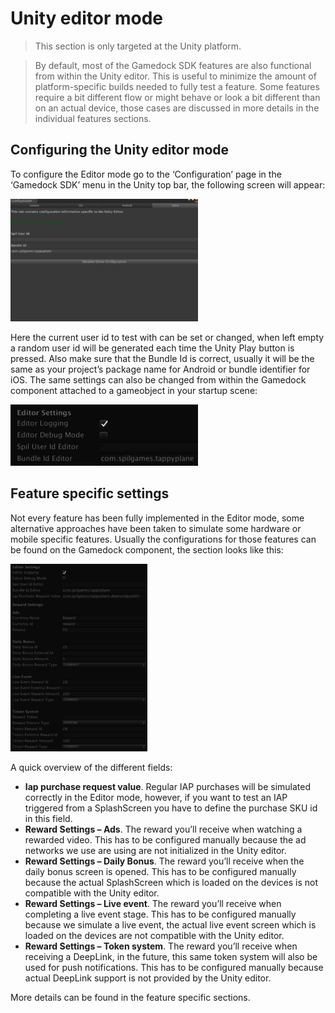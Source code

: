 # Unity editor mode

> This section is only targeted at the Unity platform.

> By default, most of the Gamedock SDK features are also functional from within the Unity editor. This is useful to minimize the amount of platform-specific builds needed to fully test a feature. Some features require a bit different flow or might behave or look a bit different than on an actual device, those cases are discussed in more details in the individual features sections.

## Configuring the Unity editor mode

To configure the Editor mode go to the ‘Configuration’ page in the ‘Gamedock SDK’ menu in the Unity top bar, the following screen will appear:

![github pages](_images/Screen-Shot-2018-06-01-at-08.53.53-300x196.png)

Here the current user id to test with can be set or changed, when left empty a random user id will be generated each time the Unity Play button is pressed.
Also make sure that the Bundle Id is correct, usually it will be the same as your project’s package name for Android or bundle identifier for iOS. The same settings can also be changed from within the Gamedock component attached to a gameobject in your startup scene:

![alt text](_images/Screen-Shot-2018-06-01-at-09.04.15-300x98.png)

## Feature specific settings

Not every feature has been fully implemented in the Editor mode, some alternative approaches have been taken to simulate some hardware or mobile specific features. Usually the configurations for those features can be found on the Gamedock component, the section looks like this:

![github pages](_images/Screen-Shot-2018-06-01-at-09.13.23-219x300.png)

A quick overview of the different fields:

* **Iap purchase request value**. Regular IAP purchases will be simulated correctly in the Editor mode, however, if you want to test an IAP triggered from a SplashScreen you have to define the purchase SKU id in this field.
* **Reward Settings – Ads**. The reward you’ll receive when watching a rewarded video. This has to be configured manually because the ad networks we use are using are not initialized in the Unity editor.
* **Reward Settings – Daily Bonus**. The reward you’ll receive when the daily bonus screen is opened. This has to be configured manually because the actual SplashScreen which is loaded on the devices is not compatible with the Unity editor.
* **Reward Settings – Live event**. The reward you’ll receive when completing a live event stage. This has to be configured manually because we simulate a live event, the actual live event screen which is loaded on the devices are not compatible with the Unity editor.
* **Reward Settings – Token system**. The reward you’ll receive when receiving a DeepLink, in the future, this same token system will also be used for push notifications. This has to be configured manually because actual DeepLink support is not provided by the Unity editor.

More details can be found in the feature specific sections.